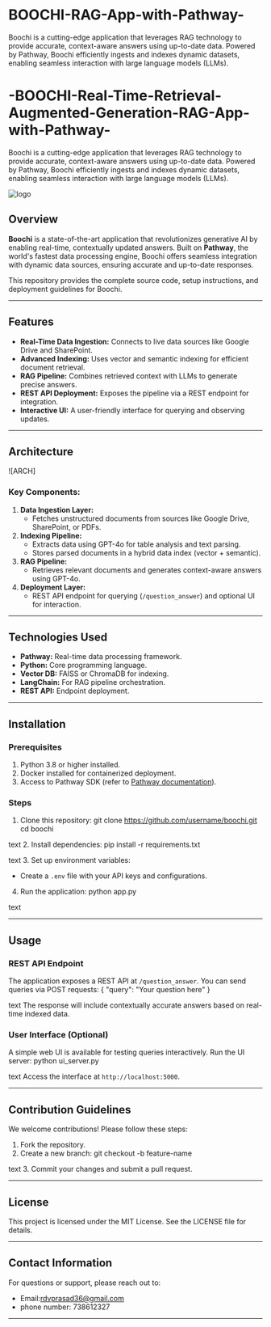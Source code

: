 # BOOCHI-RAG-App-with-Pathway-
Boochi is a cutting-edge application that leverages RAG technology to provide accurate, context-aware answers using up-to-date data. Powered by Pathway, Boochi efficiently ingests and indexes dynamic datasets, enabling seamless interaction with large language models (LLMs).
# -BOOCHI-Real-Time-Retrieval-Augmented-Generation-RAG-App-with-Pathway-
Boochi is a cutting-edge application that leverages  RAG technology to provide accurate, context-aware answers using up-to-date data. Powered by Pathway, Boochi efficiently ingests and indexes dynamic datasets, enabling seamless interaction with large language models (LLMs). 

![logo](****)




## Overview
**Boochi** is a state-of-the-art application that revolutionizes generative AI by enabling real-time, contextually updated answers. Built on **Pathway**, the world's fastest data processing engine, Boochi offers seamless integration with dynamic data sources, ensuring accurate and up-to-date responses. 

This repository provides the complete source code, setup instructions, and deployment guidelines for Boochi.

---

## Features
- **Real-Time Data Ingestion:** Connects to live data sources like Google Drive and SharePoint.
- **Advanced Indexing:** Uses vector and semantic indexing for efficient document retrieval.
- **RAG Pipeline:** Combines retrieved context with LLMs to generate precise answers.
- **REST API Deployment:** Exposes the pipeline via a REST endpoint for integration.
- **Interactive UI:** A user-friendly interface for querying and observing updates.

---

## Architecture

![ARCH]


### Key Components:
1. **Data Ingestion Layer:**
   - Fetches unstructured documents from sources like Google Drive, SharePoint, or PDFs.
2. **Indexing Pipeline:**
   - Extracts data using GPT-4o for table analysis and text parsing.
   - Stores parsed documents in a hybrid data index (vector + semantic).
3. **RAG Pipeline:**
   - Retrieves relevant documents and generates context-aware answers using GPT-4o.
4. **Deployment Layer:**
   - REST API endpoint for querying (`/question_answer`) and optional UI for interaction.

---

## Technologies Used
- **Pathway:** Real-time data processing framework.
- **Python:** Core programming language.
- **Vector DB:** FAISS or ChromaDB for indexing.
- **LangChain:** For RAG pipeline orchestration.
- **REST API:** Endpoint deployment.

---

## Installation

### Prerequisites
1. Python 3.8 or higher installed.
2. Docker installed for containerized deployment.
3. Access to Pathway SDK (refer to [Pathway documentation](https://pathway.com/docs)).

### Steps
1. Clone this repository:
git clone https://github.com/username/boochi.git
cd boochi

text
2. Install dependencies:
pip install -r requirements.txt

text
3. Set up environment variables:
- Create a `.env` file with your API keys and configurations.
4. Run the application:
python app.py

text

---

## Usage

### REST API Endpoint
The application exposes a REST API at `/question_answer`. You can send queries via POST requests:
{
"query": "Your question here"
}

text
The response will include contextually accurate answers based on real-time indexed data.

### User Interface (Optional)
A simple web UI is available for testing queries interactively. Run the UI server:
python ui_server.py

text
Access the interface at `http://localhost:5000`.

---

## Contribution Guidelines
We welcome contributions! Please follow these steps:
1. Fork the repository.
2. Create a new branch:
git checkout -b feature-name

text
3. Commit your changes and submit a pull request.

---

## License
This project is licensed under the MIT License. See the LICENSE file for details.

---

## Contact Information
For questions or support, please reach out to:
- Email:rdvprasad36@gmail.com
- phone number: 738612327

---
